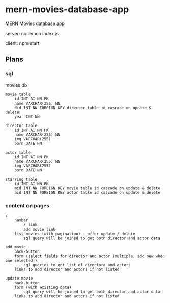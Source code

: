 # mern-movies-database-app

MERN Movies database app

server:
nodemon index.js

client:
npm start

## Plans

### sql

movies db

    movie table
        id INT AI NN PK
        name VARCHAR(255) NN
        did INT NN FOREIGN KEY director table id cascade on update & delete
        year INT NN

    director table
        id INT AI NN PK
        name VARCHAR(255) NN
        img VARCHAR(255)
        born DATE NN

    actor table
        id INT AI NN PK
        name VARCHAR(255) NN
        img VARCHAR(255)
        born DATE NN

    starring table
        id INT AI NN PK
        mid INT NN FOREIGN KEY movie table id cascade on update & delete
        aid INT NN FOREIGN KEY actor table id cascade on update & delete

### content on pages

    /
        navbar
            / link
            add movie link
        list movies (with pagination) - offer update / delete
            sql query will be joined to get both director and actor data

    add movie
        back-button
        form (select fields for director and actor [multiple, add new when one selected])
            sql queries to get list of directora and actors
        links to add director and actors if not listed

    update movie
        back-button
        form (with existing data)
            sql query will be joined to get both director and actor data
        links to add director and actors if not listed
